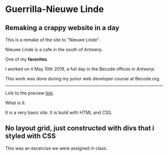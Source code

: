 Guerrilla-Nieuwe Linde
=======

## Remaking a crappy website in a day

This is a remake of the site to "Nieuwe Linde".

Nieuwe Linde is a cafe in the south of Antwerp.

One of my **favorites**.

I worked on it May 10th 2019, a full day in the Becode offices in _Antwerp_.

This work was done during my junior web developer course at Becode.org.

---
Link to the preview  [link][example].

  [example]: https://johnnycalderondeveloper.github.io/guerrilla/

What is  it:

  It is a very basic site. It is build with HTML and CSS. 

  No layout grid, just constructed with divs that i styled with CSS
  ---
  This was an excercise we were assigned in class.
